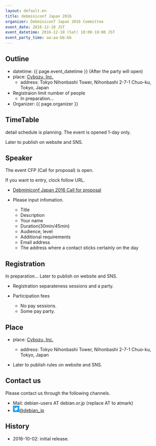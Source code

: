 ```yaml
---
layout: default.en
title: debminiconf Japan 2016
organizer: Debminiconf Japan 2016 Committee
event_date: 2016-12-10 JST
event_datetime: 2016-12-10 (Sat) 10:00-18:00 JST
event_party_time: aa:aa-bb:bb
---
```

<a name="outline"></a>

## Outline
   
- datetime: {{ page.event_datetime }} (After the party will open)
- place: [Cybozu, Inc.](http://cybozu.co.jp/company/info/)
  - address: Tokyo Nihonbashi Tower, Nihonbashi 2-7-1 Chuo-ku, Tokyo, Japan
- Registraion limit number of people
  - In preparation...
- Organizer: {{ page.organizer }}


<a name="timetable"></a>

## TimeTable

detail schedule is planning. The event is opened 1-day only.

Later to publish on website and SNS.

<a name="speaker"></a>

## Speaker

The event CFP (Call for proposal) is open.

If you want to entry, clock follow URL.

- [Debminiconf Japan 2016 Call for proposal](https://docs.google.com/forms/d/1gcHtLijX8WrdfQMrKK4gkWXOUVhOVV3HCJtcDWglsag/viewform?edit_requested=true)

- Please input infomation.
  - Title
  - Description
  - Your name
  - Duration(30min/45min)
  - Audience, level
  - Additional requirements
  - Email address
  - The address where a contact sticks certainly on the day
              
<a name="register"></a>

## Registration

In preparation... Later to publish on website and SNS.

- Registration separateness sessions and a party.

- Participation fees
  - No pay sessions.
  - Some pay party.


<a name="place"></a>

## Place

- place: [Cybozu, Inc.](http://cybozu.co.jp/company/info/)
  - address: Tokyo Nihonbashi Tower, Nihonbashi 2-7-1 Chuo-ku, Tokyo, Japan

- Later to publish rules on website and SNS.

<a name="contactus"></a>

## Contact us

Please contact us through the following channels.

- Mail: debian-users AT debian.or.jp (replace AT to atmark)
- <a href="https://twitter.com/debian_jp"><img style="width:20px; height:20px;" src="assets/img/Twitter_Logo_White_On_Blue.png" alt="Twitter - Debian JP">@debian_jp</a>


<a name="history"></a>

## History

- 2016-10-02: initial release.
